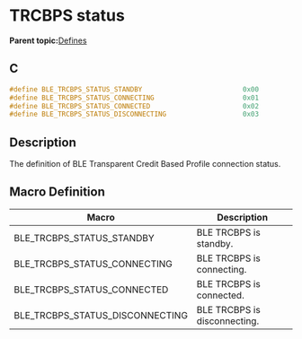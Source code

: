 # TRCBPS status

**Parent topic:**[Defines](GUID-BE8DC60B-C040-45E7-B672-E1D7E41AF693.md)

## C

```c
#define BLE_TRCBPS_STATUS_STANDBY                         0x00
#define BLE_TRCBPS_STATUS_CONNECTING                      0x01
#define BLE_TRCBPS_STATUS_CONNECTED                       0x02
#define BLE_TRCBPS_STATUS_DISCONNECTING                   0x03
```

## Description

The definition of BLE Transparent Credit Based Profile connection status.

## Macro Definition

|Macro|Description|
|-----|-----------|
|BLE\_TRCBPS\_STATUS\_STANDBY|BLE TRCBPS is standby.|
|BLE\_TRCBPS\_STATUS\_CONNECTING|BLE TRCBPS is connecting.|
|BLE\_TRCBPS\_STATUS\_CONNECTED|BLE TRCBPS is connected.|
|BLE\_TRCBPS\_STATUS\_DISCONNECTING|BLE TRCBPS is disconnecting.|

